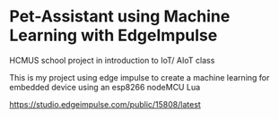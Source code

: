 # Pet-Assistant using Machine Learning with EdgeImpulse
HCMUS school project in introduction to IoT/ AIoT class

This is my project using edge impulse to create a machine learning for embedded device using an esp8266 nodeMCU Lua

https://studio.edgeimpulse.com/public/15808/latest
